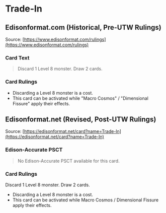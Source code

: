# Trade-In

## Edisonformat.com (Historical, Pre-UTW Rulings)

Source: [https://www.edisonformat.com/rulings](https://www.edisonformat.com/rulings)

### Card Text

> Discard 1 Level 8 monster. Draw 2 cards.

### Card Rulings

*   Discarding a Level 8 monster is a cost.
*   This card can be activated while "Macro Cosmos" / "Dimensional Fissure" apply their effects.

## Edisonformat.net (Revised, Post-UTW Rulings)

Source: [https://edisonformat.net/card?name=Trade-In](https://edisonformat.net/card?name=Trade-In)

### Edison-Accurate PSCT

> No Edison-Accurate PSCT available for this card.

### Card Rulings

Discard 1 Level 8 monster. Draw 2 cards.
*   Discarding a Level 8 monster is a cost.
*   This card can be activated while Macro Cosmos / Dimensional Fissure apply their effects.
            